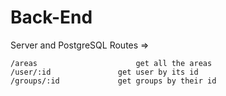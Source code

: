 # Back-End
Server and PostgreSQL
Routes =>

	/areas  					get all the areas
	/user/:id 				get user by its id
	/groups/:id				get groups by their id